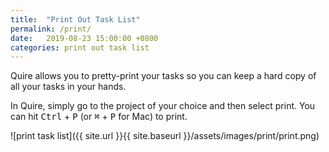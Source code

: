 ```yaml
---
title:  "Print Out Task List"
permalink: /print/
date:   2019-08-23 15:00:00 +0800
categories: print out task list
---
```

Quire allows you to pretty-print your tasks so you can keep a hard copy of all your tasks in your hands.

In Quire, simply go to the project of your choice and then select print. You can hit <kbd>Ctrl</kbd> + <kbd>P</kbd> (or <kbd>⌘</kbd> + <kbd>P</kbd> for Mac) to print.

![print task list]({{ site.url }}{{ site.baseurl }}/assets/images/print/print.png)

